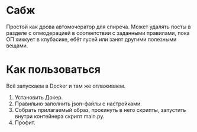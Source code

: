 # Сабж

Простой как дрова автомочератор для спиреча.
Может удалять посты в разделе с опмодерацией в соответствии с заданными правилами, пока ОП хиккует в клубасике, ебёт гусей или занят другими полезными вещами.

# Как пользоваться

Всё запускаем в Docker и там же отлаживаем.

1. Установить Докер.
2. Правильно заполнить json-файлы с настройками.
3. Собрать прилагаемый образ, прокинуть в него скрипты, запустить внутри контейнера скрипт main.py.
4. Профит.


